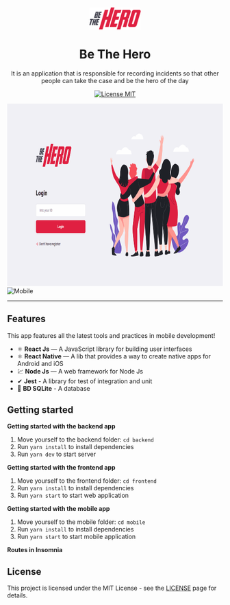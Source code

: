 <h1 align="center">
<br>
  <img src="./.github/logo.svg" alt="Be The Hero" width="120">
<br>
<br>
Be The Hero
</h1>

<p align="center">It is an application that is responsible for recording incidents so that other people can take the case and be the hero of the day</p>

<p align="center">
  <a href="https://opensource.org/licenses/MIT">
    <img src="https://img.shields.io/badge/License-MIT-blue.svg" alt="License MIT">
  </a>
</p>

[//]: # "Add your gifs/images here:"

<div>
  <img src="./.github/webBethehero.gif" alt="Web" height="425">
  <img src="./.github/mobileBethehero.mp4" alt="Mobile" height="425">
</div>

<hr />

## Features

[//]: # "Add the features of your project here:"

This app features all the latest tools and practices in mobile development!

- ⚛️ **React Js** — A JavaScript library for building user interfaces
- ⚛️ **React Native** — A lib that provides a way to create native apps for Android and iOS
- 💹 **Node Js** — A web framework for Node Js
- ✔ **Jest** - A library for test of integration and unit
- 🧾 **BD SQLite** - A database

## Getting started

**Getting started with the backend app**

1. Move yourself to the backend folder: `cd backend`
2. Run `yarn install` to install dependencies
3. Run `yarn dev` to start server

**Getting started with the frontend app**

1. Move yourself to the frontend folder: `cd frontend`
2. Run `yarn install` to install dependencies
3. Run `yarn start` to start web application

**Getting started with the mobile app**

1. Move yourself to the mobile folder: `cd mobile`
2. Run `yarn install` to install dependencies
3. Run `yarn start` to start mobile application

**Routes in Insomnia**

## License

This project is licensed under the MIT License - see the [LICENSE](https://opensource.org/licenses/MIT) page for details.

